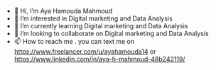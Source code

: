 - 👋 Hi, I’m Aya Hamouda Mahmoud 
- 👀 I’m interested in Digital marketing and Data Analysis
- 🌱 I’m currently learning Digital marketing and Data Analysis
- 💞️ I’m looking to collaborate on Digital marketing and Data Analysis
- 📫 How to reach me .
you can text me on https://www.freelancer.com/u/ayahamouda14 or https://www.linkedin.com/in/aya-h-mahmoud-48b242119/
